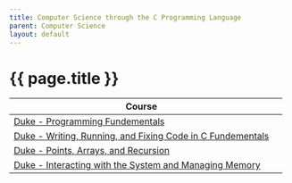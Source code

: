 ```yaml
---
title: Computer Science through the C Programming Language
parent: Computer Science
layout: default
---
```


# {{ page.title }}

| Course                                                                                                                                                   |     |
| -------------------------------------------------------------------------------------------------------------------------------------------------------- | --- |
| [Duke - Programming Fundementals](https://www.coursera.org/learn/programming-fundamentals)                                                               |     |
| [Duke - Writing, Running, and Fixing Code in C Fundementals](https://www.coursera.org/learn/writing-running-fixing-code?specialization=c-programming)    |     |
| [Duke - Points, Arrays, and Recursion](https://www.coursera.org/learn/pointers-arrays-recursion?specialization=c-programming)                            |     |
| [Duke - Interacting with the System and Managing Memory](https://www.coursera.org/learn/interacting-system-managing-memory?specialization=c-programming) |     |